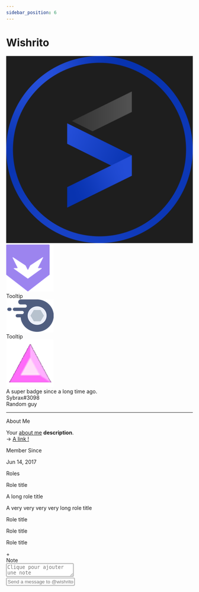 ```yaml
---
sidebar_position: 6
---
```


# Wishrito

<div class="card nitro-card">
        <div class="card-header">
          <div
            style="background: url('./assets/img/banner.gif')"
            class="banner-img"
          ></div>
        </div>
        <div class="card-body">
          <div class="profile-header">
            <div class="profil-logo">
              <img src="./assets/img/logo_blue.png" />
            </div>
            <div class="badges-container">
              <div class="badge-item">
                <img src="./assets/img/badges/bravery.webp" alt="" />
                <div class="tooltip tooltip-up">Tooltip</div>
              </div>
              <div class="badge-item">
                <img src="./assets/img/badges/nitro.webp" alt="" />
                <div class="tooltip tooltip-up">Tooltip</div>
              </div>
              <div class="badge-item">
                <img src="./assets/img/badges/boost.webp" alt="" />
                <div class="tooltip tooltip-up">
                  A super badge since a long time ago.
                </div>
              </div>
            </div>
          </div>
          <div class="profile-body">
            <div class="username">
              Sybrax<span>#3098</span>
              <div class="badge">Random guy</div>
            </div>
            <hr />
            <div class="basic-infos">
              <div class="category-title">About Me</div>
              <p>
                Your <u>about me</u> <b>description</b>. <br />
                &rarr;
                <a href="https://sybraxdesign.fr/" target="_blank">A link !</a>
              </p>
            </div>
            <div class="basic-infos">
              <div class="category-title">Member Since</div>
              <p>Jun 14, 2017</p>
            </div>
            <div class="roles">
              <div class="category-title">Roles</div>
              <div class="roles-list">
                <div class="role">
                  <div class="role-color" style="background: orange"></div>
                  <p>Role title</p>
                </div>
                <div class="role">
                  <div class="role-color" style="background: violet"></div>
                  <p>A long role title</p>
                </div>
                <div class="role">
                  <div class="role-color" style="background: green"></div>
                  <p>A very very very very long role title</p>
                </div>
                <div class="role">
                  <div class="role-color" style="background: yellow"></div>
                  <p>Role title</p>
                </div>
                <div class="role">
                  <div class="role-color" style="background: yellowgreen"></div>
                  <p>Role title</p>
                </div>
                <div class="role">
                  <div class="role-color" style="background: turquoise"></div>
                  <p>Role title</p>
                </div>
                <div class="role role-add">
                  <div class="role-add-text">+</div>
                </div>
              </div>
            </div>
            <div class="note">
              <div class="category-title">Note</div>
              <textarea placeholder="Clique pour ajouter une note"></textarea>
            </div>
            <div class="message">
              <input type="text" placeholder="Send a message to @wishrito" />
            </div>
          </div>
        </div>
      </div>
